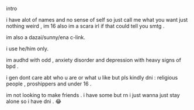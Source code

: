 intro 

i have alot of names and no sense of self so just call me what you want just nothing weird , im 16 also im a scara irl if that could tell you smtg .

im also a dazai/sunny/ena c-link.

i use he/him only.

im audhd with odd , anxiety disorder and depression with heavy signs of bpd .

i gen dont care abt who u are or what u like but pls kindly dni : religious people , proshippers and under 16 .

im not looking to make friends .
i have some but rn i just wanna just stay alone so i have dni . 😂





